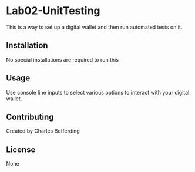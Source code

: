 # Lab02-UnitTesting

This is a way to set up a digital wallet and then run automated tests on it.

## Installation

No special installations are required to run this

## Usage

Use console line inputs to select various options to interact with your digital wallet.

## Contributing

Created by Charles Bofferding

## License

None